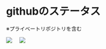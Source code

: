 # githubのステータス

※プライベートリポジトリを含む

<div style="display: flex; gap: 20px; align-items: flex-start;">
    <img src="https://github-readme-stats.vercel.app/api/top-langs/?username=sugar2456&count_private=true" />
    <img src="https://github-readme-stats.vercel.app/api?username=sugar2456&count_private=true&show_icons=true" />
</div>

